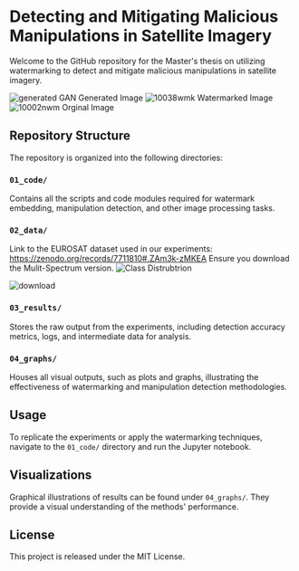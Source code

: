 # Detecting and Mitigating Malicious Manipulations in Satellite Imagery 

Welcome to the GitHub repository for the Master's thesis on utilizing watermarking to detect and mitigate malicious manipulations in satellite imagery.

![generated](https://github.com/skier921/Detecting-and-Mitigating-Malicious-Manipulations-in-Satellite-Imagery/assets/7799202/68676567-2387-4dce-979f-9e312f01b506)
GAN Generated Image
![10038wmk](https://github.com/skier921/Detecting-and-Mitigating-Malicious-Manipulations-in-Satellite-Imagery/assets/7799202/b3c6bc81-cd88-42bf-90c3-8daf2fcc3c62)
Watermarked Image
![10002nwm](https://github.com/skier921/Detecting-and-Mitigating-Malicious-Manipulations-in-Satellite-Imagery/assets/7799202/da15b63e-71dd-4d3c-9487-a59ff1488967)
Orginal Image

## Repository Structure

The repository is organized into the following directories:

### `01_code/`
Contains all the scripts and code modules required for watermark embedding, manipulation detection, and other image processing tasks.

### `02_data/`
Link to the EUROSAT dataset used in our experiments:
https://zenodo.org/records/7711810#.ZAm3k-zMKEA
Ensure you download the Mulit-Spectrum version. 
![Class Distrubtrion](https://github.com/skier921/Detecting-and-Mitigating-Malicious-Manipulations-in-Satellite-Imagery/assets/7799202/5b30b0d9-8e05-4537-bacb-36081d0e5ca7)

![download](https://github.com/skier921/Detecting-and-Mitigating-Malicious-Manipulations-in-Satellite-Imagery/assets/7799202/3fdf95fe-05ed-4dde-8a29-3eddf073b1b0)


### `03_results/`
Stores the raw output from the experiments, including detection accuracy metrics, logs, and intermediate data for analysis.

### `04_graphs/`
Houses all visual outputs, such as plots and graphs, illustrating the effectiveness of watermarking and manipulation detection methodologies.

## Usage

To replicate the experiments or apply the watermarking techniques, navigate to the `01_code/` directory and  run the Jupyter notebook.

## Visualizations

Graphical illustrations of results can be found under `04_graphs/`. They provide a visual understanding of the methods' performance.

## License

This project is released under the MIT License.
